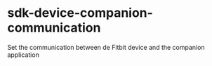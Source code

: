 # sdk-device-companion-communication
Set the communication between de Fitbit device and the companion application

